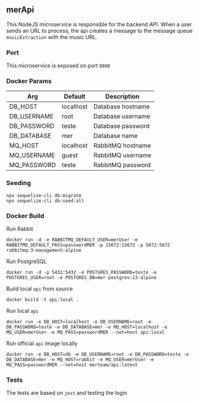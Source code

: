 ## merApi
This NodeJS microservice is responsible for the backend API. When a user sends an URL to process, the api creates a message to the message queue `musicExtraction` with the music URL.

### Port
This microservice is exposed on port `8000`

### Docker Params
| Arg | Default | Description |
| --- | --- | --- |
| DB_HOST | localhost | Database hostname|
| DB_USERNAME | root | Database username |
| DB_PASSWORD | teste | Database password  |
| DB_DATABASE | mer | Database name |
| MQ_HOST | localhost | RabbitMQ hostname|
| MQ_USERNAME | guest | RabbitMQ username |
| MQ_PASSWORD | teste | RabbitMQ password  |

### Seeding
```
npx sequelize-cli db:migrate
npx sequelize-cli db:seed:all
```

### Docker Build
Run Rabbit
```
docker run -d -e RABBITMQ_DEFAULT_USER=merUser -e RABBITMQ_DEFAULT_PASS=passwordMER -p 15672:15672 -p 5672:5672 rabbitmq:3-management-alpine
```

Run PostgreSQL
```
docker run -d -p 5432:5432 -e POSTGRES_PASSWORD=teste -e POSTGRES_USER=root -e POSTGRES_DB=mer postgres:13-alpine
```

Build local `api` from source
```
docker build -t api:local .
```

Run local `api`
```
docker run -e DB_HOST=localhost -e DB_USERNAME=root -e DB_PASSWORD=teste -e DB_DATABASE=mer -e MQ_HOST=localhost -e MQ_USER=merUser -e MQ_PASS=passwordMER --net=host api:local
```

Run official `api` image locally
```
docker run -e DB_HOST=db -e DB_USERNAME=root -e DB_PASSWORD=teste -e DB_DATABASE=mer -e MQ_HOST=rabbit -e MQ_USER=merUser -e MQ_PASS=passwordMER --net=host merteam/api:latest
```

### Tests
The tests are based on `jest` and testing the login